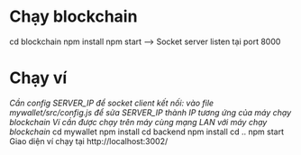 # Chạy blockchain
cd blockchain
npm install
npm start
 --> Socket server listen tại port 8000

# Chạy ví
*Cần config SERVER_IP để socket client kết nối: vào file mywallet/src/config.js để sửa SERVER_IP thành IP tương ứng của máy chạy blockchain*
*Ví cần được chạy trên máy cùng mạng LAN với máy chạy blockchain*
cd mywallet
npm install
cd backend
npm install
cd ..
npm start
 Giao diện ví chạy tại http://localhost:3002/